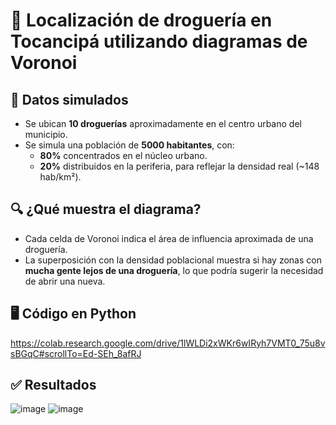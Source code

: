 # 📝 Localización de droguería en Tocancipá utilizando diagramas de Voronoi

## 📍 Datos simulados
* Se ubican **10 droguerías** aproximadamente en el centro urbano del municipio.
* Se simula una población de **5000 habitantes**, con:
  - **80%** concentrados en el núcleo urbano.
  - **20%** distribuidos en la periferia, para reflejar la densidad real (~148 hab/km²).

## 🔍 ¿Qué muestra el diagrama?
* Cada celda de Voronoi indica el área de influencia aproximada de una droguería.
* La superposición con la densidad poblacional muestra si hay zonas con **mucha gente lejos de una droguería**, lo que podría sugerir la necesidad de abrir una nueva.

## 🖥️ Código en Python 
https://colab.research.google.com/drive/1lWLDi2xWKr6wIRyh7VMT0_75u8vsBGqC#scrollTo=Ed-SEh_8afRJ

## ✅ Resultados
![image](https://github.com/user-attachments/assets/c9bbfd30-dd43-4871-862e-bce455124510)
![image](https://github.com/user-attachments/assets/0513060e-3b84-4b53-8111-9b35b74ac730)

